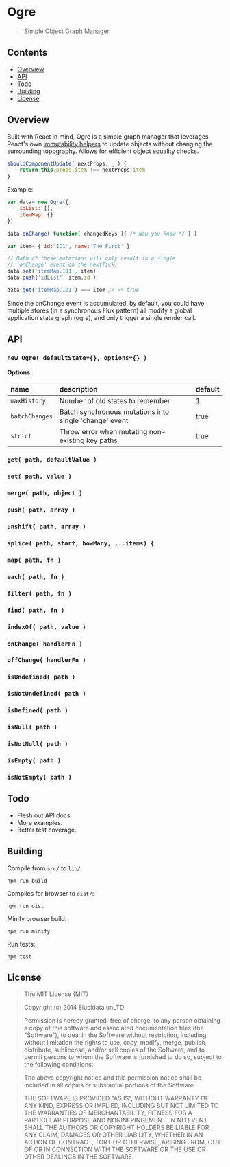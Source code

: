 # Ogre

> Simple Object Graph Manager


## Contents

- [Overview](#overview)
- [API](#api)
- [Todo](#todo)
- [Building](#building)
- [License](#license)

<!-- end toc -->


## Overview

Built with React in mind, Ogre is a simple graph manager that leverages React's own [immutability helpers](http://facebook.github.io/react/docs/update.html) to update objects without changing the surrounding topography. Allows for efficient object equality checks.

``` javascript
shouldComponentUpdate( nextProps, _ ) {
    return this.props.item !== nextProps.item
}
```

Example:

``` javascript
var data= new Ogre({
    idList: [],
    itemMap: {}
})

data.onChange( function( changedKeys ){ /* Now you know */ } )

var item= { id:'ID1', name:'The First' }

// Both of these mutations will only result in a single
// 'onChange' event on the nextTick.
data.set('itemMap.ID1', item)
data.push('idList', item.id )

data.get('itemMap.ID1') === item // => true

```

Since the onChange event is accumulated, by default, you could have multiple stores (in a synchronous Flux pattern) all modify a global application state graph (ogre), and only trigger a single render call.


## API
### `new Ogre( defaultState={}, options={} )`

**Options:**

| name           | description                                            | default |
|:---------------|:-------------------------------------------------------|:--------|
| `maxHistory`   | Number of old states to remember                       | 1       |
| `batchChanges` | Batch synchronous mutations into single 'change' event | true    |
| `strict`       | Throw error when mutating non-existing key paths       | true    |

### `get( path, defaultValue )`

### `set( path, value )`

### `merge( path, object )`

### `push( path, array )`

### `unshift( path, array )`

### `splice( path, start, howMany, ...items) {`

### `map( path, fn )`
### `each( path, fn )`
### `filter( path, fn )`
### `find( path, fn )`
### `indexOf( path, value )`

### `onChange( handlerFn )`

### `offChange( handlerFn )`

### `isUndefined( path )`
### `isNotUndefined( path )`
### `isDefined( path )`
### `isNull( path )`
### `isNotNull( path )`
### `isEmpty( path )`
### `isNotEmpty( path )`


## Todo

- Flesh out API docs.
- More examples.
- Better test coverage.


## Building

Compile from `src/` to `lib/`:

    npm run build

Compiles for browser to `dist/`:

    npm run dist

Minify browser build:

    npm run minify

Run tests:

    npm test


## License

> The MIT License (MIT)
>
> Copyright (c) 2014 Elucidata unLTD
>
> Permission is hereby granted, free of charge, to any person obtaining a copy
> of this software and associated documentation files (the "Software"), to deal
> in the Software without restriction, including without limitation the rights
> to use, copy, modify, merge, publish, distribute, sublicense, and/or sell
> copies of the Software, and to permit persons to whom the Software is
> furnished to do so, subject to the following conditions:
>
> The above copyright notice and this permission notice shall be included in all
> copies or substantial portions of the Software.
>
> THE SOFTWARE IS PROVIDED "AS IS", WITHOUT WARRANTY OF ANY KIND, EXPRESS OR
> IMPLIED, INCLUDING BUT NOT LIMITED TO THE WARRANTIES OF MERCHANTABILITY,
> FITNESS FOR A PARTICULAR PURPOSE AND NONINFRINGEMENT. IN NO EVENT SHALL THE
> AUTHORS OR COPYRIGHT HOLDERS BE LIABLE FOR ANY CLAIM, DAMAGES OR OTHER
> LIABILITY, WHETHER IN AN ACTION OF CONTRACT, TORT OR OTHERWISE, ARISING FROM,
> OUT OF OR IN CONNECTION WITH THE SOFTWARE OR THE USE OR OTHER DEALINGS IN THE
> SOFTWARE.
